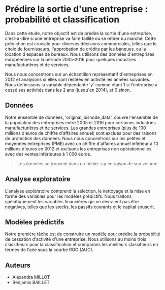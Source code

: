 # Prédire la sortie d'une entreprise : probabilité et classification

Dans cette étude, notre objectif est de prédire la sortie d'une entreprise, c'est-à-dire si une entreprise va faire faillite ou se retirer du marché. Cette prédiction est cruciale pour diverses décisions commerciales, telles que le choix de fournisseurs, l'approbation de crédits par les banques, ou la location d'espaces de bureaux. Nous utilisons des données d'entreprises européennes sur la période 2005-2016 pour quelques industries manufacturières et de services.

Nous nous concentrons sur un échantillon représentatif d'entreprises en 2012 et analysons si elles sont restées en activité les années suivantes. Nous définissons la variable dépendante 'y' comme étant 1 si l'entreprise a cessé ses activités dans les 2 ans (jusqu'en 2014), et 0 sinon.

## Données

Notre ensemble de données, 'original_bisnode_data', couvre l'ensemble de la population des entreprises entre 2005 et 2016 pour certaines industries manufacturières et de services. Les grandes entreprises (plus de 100 millions d'euros de chiffre d'affaires annuel) sont exclues pour des raisons de protection des données. Nous nous concentrons sur les petites et moyennes entreprises (PME) avec un chiffre d'affaires annuel inférieur à 10 millions d'euros en 2012 et excluons les entreprises non opérationnelles avec des ventes inférieures à 1 000 euros. 

> Les données se trouvent dans un fichier zip en raison de son volume. 

## Analyse exploratoire

L'analyse exploratoire comprend la sélection, le nettoyage et la mise en forme des variables pour les modèles prédictifs. Nous traitons spécifiquement les variables financières qui ne devraient pas être négatives, telles que les stocks, les passifs courants et le capital souscrit.

## Modèles prédictifs

Notre première tâche est de construire un modèle pour prédire la probabilité de cessation d'activité d'une entreprise. Nous utilisons au moins trois classifieurs pour la classification et comparons les meilleurs classifieurs en termes de l'aire sous la courbe ROC (AUC).

## Auteurs

- Alexandra MILLOT
- Benjamin BAILLET



